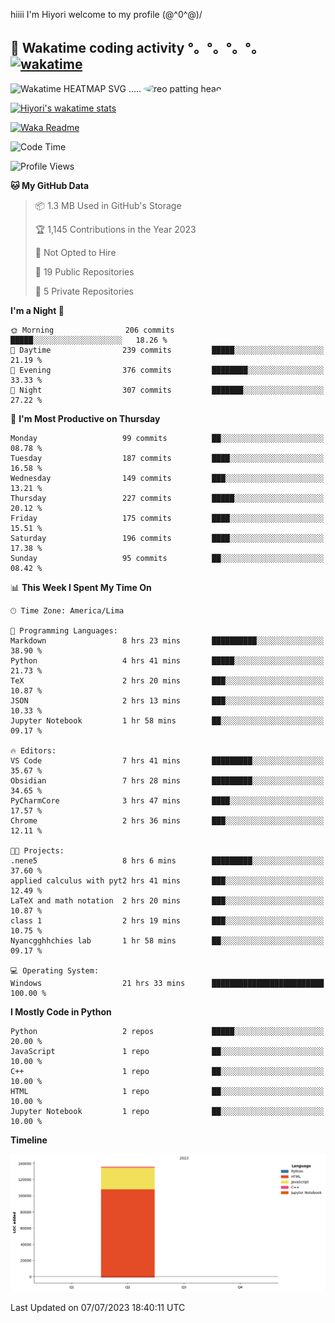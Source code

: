 hiiii I'm Hiyori welcome to my profile \(@^0^@)/

## 🦄 Wakatime coding activity °。°。°。°。[![wakatime](https://wakatime.com/badge/user/49dba2c5-26e1-43a7-9d07-e0f8613d1227.svg)](https://wakatime.com/@49dba2c5-26e1-43a7-9d07-e0f8613d1227) 
<img src="https://wakatime.com/share/@hiyori/ef87015d-57e0-4afb-bb56-1a99a24ea312.svg" width="600" alt="Wakatime HEATMAP SVG"/> ..... <img src="https://i.postimg.cc/RFM2CQFY/reo-patting.webp" alt="reo patting head" width="200" style="border-radius: 50%;">

 [![Hiyori's wakatime stats](https://github-readme-stats.vercel.app/api/wakatime?username=hiyori&theme=buefy&range=last_year&is_including_today=true&layout=compact)](https://github.com/anuraghazra/github-readme-stats)
 

[![Waka Readme](https://github.com/hiyorijl/hiyorijl/actions/workflows/Waka%20Readme.yml/badge.svg)](https://github.com/hiyorijl/hiyorijl/actions/workflows/Waka%20Readme.yml)

<!--START_SECTION:waka-->
![Code Time](http://img.shields.io/badge/Code%20Time-189%20hrs%2053%20mins-blue)

![Profile Views](http://img.shields.io/badge/Profile%20Views-1-blue)

**🐱 My GitHub Data** 

> 📦 1.3 MB Used in GitHub's Storage 
 > 
> 🏆 1,145 Contributions in the Year 2023
 > 
> 🚫 Not Opted to Hire
 > 
> 📜 19 Public Repositories 
 > 
> 🔑 5 Private Repositories 
 > 
**I'm a Night 🦉** 

```text
🌞 Morning                206 commits         █████░░░░░░░░░░░░░░░░░░░░   18.26 % 
🌆 Daytime                239 commits         █████░░░░░░░░░░░░░░░░░░░░   21.19 % 
🌃 Evening                376 commits         ████████░░░░░░░░░░░░░░░░░   33.33 % 
🌙 Night                  307 commits         ███████░░░░░░░░░░░░░░░░░░   27.22 % 
```
📅 **I'm Most Productive on Thursday** 

```text
Monday                   99 commits          ██░░░░░░░░░░░░░░░░░░░░░░░   08.78 % 
Tuesday                  187 commits         ████░░░░░░░░░░░░░░░░░░░░░   16.58 % 
Wednesday                149 commits         ███░░░░░░░░░░░░░░░░░░░░░░   13.21 % 
Thursday                 227 commits         █████░░░░░░░░░░░░░░░░░░░░   20.12 % 
Friday                   175 commits         ████░░░░░░░░░░░░░░░░░░░░░   15.51 % 
Saturday                 196 commits         ████░░░░░░░░░░░░░░░░░░░░░   17.38 % 
Sunday                   95 commits          ██░░░░░░░░░░░░░░░░░░░░░░░   08.42 % 
```


📊 **This Week I Spent My Time On** 

```text
🕑︎ Time Zone: America/Lima

💬 Programming Languages: 
Markdown                 8 hrs 23 mins       ██████████░░░░░░░░░░░░░░░   38.90 % 
Python                   4 hrs 41 mins       █████░░░░░░░░░░░░░░░░░░░░   21.73 % 
TeX                      2 hrs 20 mins       ███░░░░░░░░░░░░░░░░░░░░░░   10.87 % 
JSON                     2 hrs 13 mins       ███░░░░░░░░░░░░░░░░░░░░░░   10.33 % 
Jupyter Notebook         1 hr 58 mins        ██░░░░░░░░░░░░░░░░░░░░░░░   09.17 % 

🔥 Editors: 
VS Code                  7 hrs 41 mins       █████████░░░░░░░░░░░░░░░░   35.67 % 
Obsidian                 7 hrs 28 mins       █████████░░░░░░░░░░░░░░░░   34.65 % 
PyCharmCore              3 hrs 47 mins       ████░░░░░░░░░░░░░░░░░░░░░   17.57 % 
Chrome                   2 hrs 36 mins       ███░░░░░░░░░░░░░░░░░░░░░░   12.11 % 

🐱‍💻 Projects: 
.nene5                   8 hrs 6 mins        █████████░░░░░░░░░░░░░░░░   37.60 % 
applied calculus with pyt2 hrs 41 mins       ███░░░░░░░░░░░░░░░░░░░░░░   12.49 % 
LaTeX and math notation  2 hrs 20 mins       ███░░░░░░░░░░░░░░░░░░░░░░   10.87 % 
class 1                  2 hrs 19 mins       ███░░░░░░░░░░░░░░░░░░░░░░   10.75 % 
Nyancgghhchies lab       1 hr 58 mins        ██░░░░░░░░░░░░░░░░░░░░░░░   09.17 % 

💻 Operating System: 
Windows                  21 hrs 33 mins      █████████████████████████   100.00 % 
```

**I Mostly Code in Python** 

```text
Python                   2 repos             █████░░░░░░░░░░░░░░░░░░░░   20.00 % 
JavaScript               1 repo              ██░░░░░░░░░░░░░░░░░░░░░░░   10.00 % 
C++                      1 repo              ██░░░░░░░░░░░░░░░░░░░░░░░   10.00 % 
HTML                     1 repo              ██░░░░░░░░░░░░░░░░░░░░░░░   10.00 % 
Jupyter Notebook         1 repo              ██░░░░░░░░░░░░░░░░░░░░░░░   10.00 % 
```



**Timeline**

![Lines of Code chart](https://raw.githubusercontent.com/hiyorijl/hiyorijl/main/assets/bar_graph.png)


 Last Updated on 07/07/2023 18:40:11 UTC
<!--END_SECTION:waka-->
